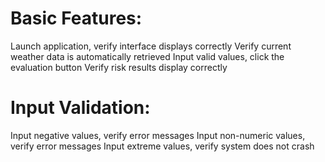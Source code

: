 # Basic Features:

Launch application, verify interface displays correctly
Verify current weather data is automatically retrieved
Input valid values, click the evaluation button
Verify risk results display correctly

# Input Validation:

Input negative values, verify error messages
Input non-numeric values, verify error messages
Input extreme values, verify system does not crash
